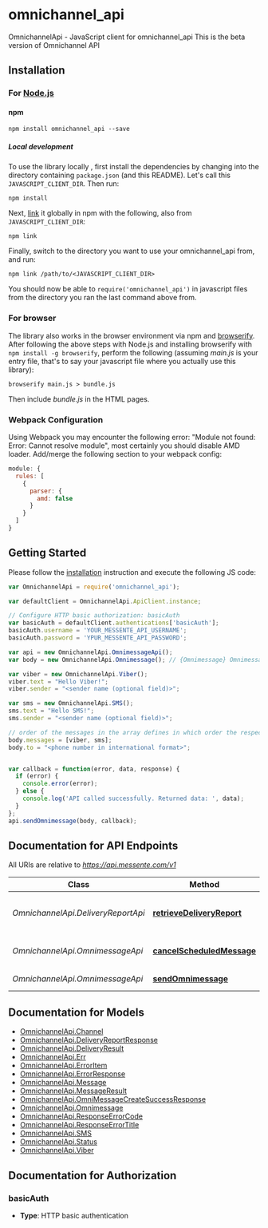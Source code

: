 # omnichannel_api

OmnichannelApi - JavaScript client for omnichannel_api
This is the beta version of Omnichannel API

## Installation

### For [Node.js](https://nodejs.org/)

#### npm

```shell
npm install omnichannel_api --save
```

##### Local development

To use the library locally , first install the dependencies by changing
into the directory containing `package.json` (and this README). Let's call this `JAVASCRIPT_CLIENT_DIR`. Then run:

```shell
npm install
```

Next, [link](https://docs.npmjs.com/cli/link) it globally in npm with the following, also from `JAVASCRIPT_CLIENT_DIR`:

```shell
npm link
```

Finally, switch to the directory you want to use your omnichannel_api from, and run:

```shell
npm link /path/to/<JAVASCRIPT_CLIENT_DIR>
```

You should now be able to `require('omnichannel_api')` in javascript files from the directory you ran the last 
command above from.

### For browser

The library also works in the browser environment via npm and [browserify](http://browserify.org/). After following
the above steps with Node.js and installing browserify with `npm install -g browserify`,
perform the following (assuming *main.js* is your entry file, that's to say your javascript file where you actually 
use this library):

```shell
browserify main.js > bundle.js
```

Then include *bundle.js* in the HTML pages.

### Webpack Configuration

Using Webpack you may encounter the following error: "Module not found: Error:
Cannot resolve module", most certainly you should disable AMD loader. Add/merge
the following section to your webpack config:

```javascript
module: {
  rules: [
    {
      parser: {
        amd: false
      }
    }
  ]
}
```

## Getting Started

Please follow the [installation](#installation) instruction and execute the following JS code:

```javascript
var OmnichannelApi = require('omnichannel_api');

var defaultClient = OmnichannelApi.ApiClient.instance;

// Configure HTTP basic authorization: basicAuth
var basicAuth = defaultClient.authentications['basicAuth'];
basicAuth.username = 'YOUR_MESSENTE_API_USERNAME';
basicAuth.password = 'YPUR_MESSENTE_API_PASSWORD';

var api = new OmnichannelApi.OmnimessageApi();
var body = new OmnichannelApi.Omnimessage(); // {Omnimessage} Omnimessage to be sent

var viber = new OmnichannelApi.Viber();
viber.text = "Hello Viber!";
viber.sender = "<sender name (optional field)>";

var sms = new OmnichannelApi.SMS();
sms.text = "Hello SMS!";
sms.sender = "<sender name (optional field)>";

// order of the messages in the array defines in which order the respective channels are tried
body.messages = [viber, sms];
body.to = "<phone number in international format>";


var callback = function(error, data, response) {
  if (error) {
    console.error(error);
  } else {
    console.log('API called successfully. Returned data: ', data);
  }
};
api.sendOmnimessage(body, callback);

```

## Documentation for API Endpoints

All URIs are relative to *https://api.messente.com/v1*

Class | Method | HTTP request | Description
------------ | ------------- | ------------- | -------------
*OmnichannelApi.DeliveryReportApi* | [**retrieveDeliveryReport**](docs/DeliveryReportApi.md#retrieveDeliveryReport) | **GET** /omnimessage/{omnimessage_id}/status | Retrieves the delivery report for the Omnimessage
*OmnichannelApi.OmnimessageApi* | [**cancelScheduledMessage**](docs/OmnimessageApi.md#cancelScheduledMessage) | **DELETE** /omnimessage/{omnimessage_id} | Cancels a scheduled Omnimessage
*OmnichannelApi.OmnimessageApi* | [**sendOmnimessage**](docs/OmnimessageApi.md#sendOmnimessage) | **POST** /omnimessage | Sends an Omnimessage


## Documentation for Models

 - [OmnichannelApi.Channel](docs/Channel.md)
 - [OmnichannelApi.DeliveryReportResponse](docs/DeliveryReportResponse.md)
 - [OmnichannelApi.DeliveryResult](docs/DeliveryResult.md)
 - [OmnichannelApi.Err](docs/Err.md)
 - [OmnichannelApi.ErrorItem](docs/ErrorItem.md)
 - [OmnichannelApi.ErrorResponse](docs/ErrorResponse.md)
 - [OmnichannelApi.Message](docs/Message.md)
 - [OmnichannelApi.MessageResult](docs/MessageResult.md)
 - [OmnichannelApi.OmniMessageCreateSuccessResponse](docs/OmniMessageCreateSuccessResponse.md)
 - [OmnichannelApi.Omnimessage](docs/Omnimessage.md)
 - [OmnichannelApi.ResponseErrorCode](docs/ResponseErrorCode.md)
 - [OmnichannelApi.ResponseErrorTitle](docs/ResponseErrorTitle.md)
 - [OmnichannelApi.SMS](docs/SMS.md)
 - [OmnichannelApi.Status](docs/Status.md)
 - [OmnichannelApi.Viber](docs/Viber.md)


## Documentation for Authorization


### basicAuth

- **Type**: HTTP basic authentication


